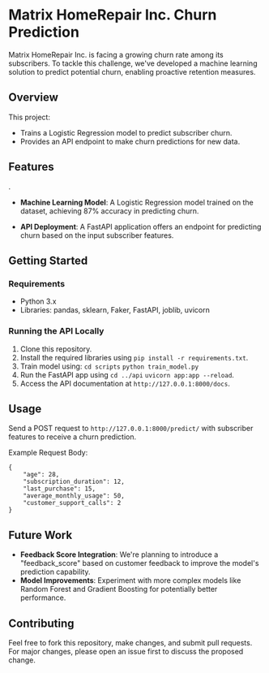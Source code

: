 
# Matrix HomeRepair Inc. Churn Prediction
Matrix HomeRepair Inc. is facing a growing churn rate among its subscribers. To tackle this challenge, we've developed a machine learning solution to predict potential churn, enabling proactive retention measures.

## Overview

This project:
- Trains a Logistic Regression model to predict subscriber churn.
- Provides an API endpoint to make churn predictions for new data.

## Features
.  
- **Machine Learning Model**: A Logistic Regression model trained on the dataset, achieving 87% accuracy in predicting churn.

- **API Deployment**: A FastAPI application offers an endpoint for predicting churn based on the input subscriber features.

## Getting Started

### Requirements

- Python 3.x
- Libraries: pandas, sklearn, Faker, FastAPI, joblib, uvicorn

### Running the API Locally

1. Clone this repository.
2. Install the required libraries using `pip install -r requirements.txt`.
3. Train model using:
`cd scripts`
`python train_model.py`
3. Run the FastAPI app using 
`cd ../api`
`uvicorn app:app --reload`.
4. Access the API documentation at `http://127.0.0.1:8000/docs`.

## Usage

Send a POST request to `http://127.0.0.1:8000/predict/` with subscriber features to receive a churn prediction.

Example Request Body:

```
{
    "age": 28,
    "subscription_duration": 12,
    "last_purchase": 15,
    "average_monthly_usage": 50,
    "customer_support_calls": 2
}
```

## Future Work

- **Feedback Score Integration**: We're planning to introduce a "feedback_score" based on customer feedback to improve the model's prediction capability.
- **Model Improvements**: Experiment with more complex models like Random Forest and Gradient Boosting for potentially better performance.

## Contributing

Feel free to fork this repository, make changes, and submit pull requests. For major changes, please open an issue first to discuss the proposed change.
